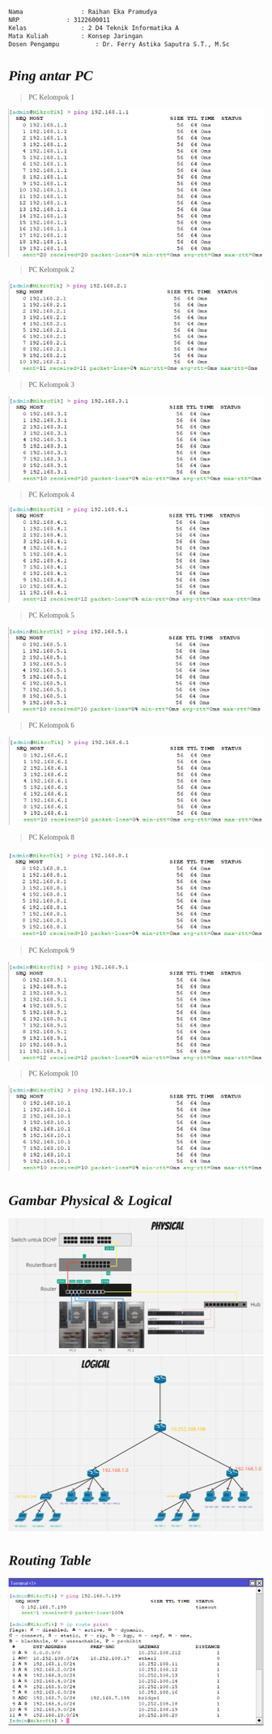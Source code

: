 
    Nama		        : Raihan Eka Pramudya
    NRP		        : 3122600011
    Kelas		        : 2 D4 Teknik Informatika A
    Mata Kuliah	        : Konsep Jaringan
    Dosen Pengampu	        : Dr. Ferry Astika Saputra S.T., M.Sc


_**<h1 style="font-family:bahnschrift;">Ping antar PC</h1>**_
><div class ="isi" style="font-family:bahnschrift;"> PC Kelompok 1
<img src="assets/pc 1.1.png"><br>
><div class ="isi" style="font-family:bahnschrift;"> PC Kelompok 2
<img src="assets/pc 2.1.png"><br>
><div class ="isi" style="font-family:bahnschrift;"> PC Kelompok 3
<img src="assets/pc 3.1.png"><br>
><div class ="isi" style="font-family:bahnschrift;"> PC Kelompok 4
<img src="assets/pc 4.1.png"><br>
><div class ="isi" style="font-family:bahnschrift;"> PC Kelompok 5
<img src="assets/pc 5.1.png"><br>
><div class ="isi" style="font-family:bahnschrift;"> PC Kelompok 6
<img src="assets/pc 6.1.png"><br>
><div class ="isi" style="font-family:bahnschrift;"> PC Kelompok 8
<img src="assets/pc 8.1.png"><br>
><div class ="isi" style="font-family:bahnschrift;"> PC Kelompok 9
<img src="assets/pc 9.1.png"><br>
><div class ="isi" style="font-family:bahnschrift;"> PC Kelompok 10
<img src="assets/pc 10.1.png"><br>
#
_**<h1 style="font-family:bahnschrift;">Gambar Physical & Logical</h1>**_
<img src="assets/physical.png"><br>
<img src="assets/logical.png"><br>
#
_**<h1 style="font-family:bahnschrift;">Routing Table</h1>**_
<img src="assets/route print.png"><br>
#

